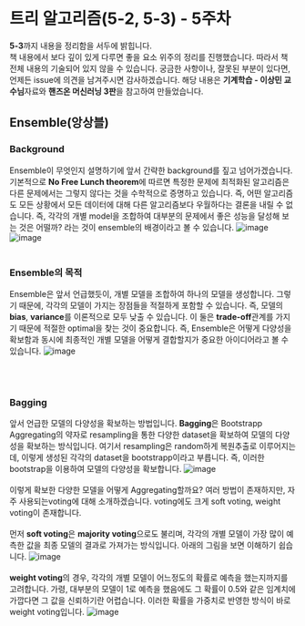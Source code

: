 # 트리 알고리즘(5-2, 5-3) - 5주차
**5-3**까지 내용을 정리함을 서두에 밝힙니다.<br>
책 내용에서 보다 깊이 있게 다루면 좋을 요소 위주의 정리를 진행했습니다. 따라서 책 전체 내용의 기술되어 있지 않을 수 있습니다. 궁금한 사항이나, 잘못된 부분이 있다면, 언제든 issue에 의견을 남겨주시면 감사하겠습니다. 해당 내용은 **기계학습  - 이상민 교수님**자료와 **핸즈온 머신러닝 3판**을 참고하여 만들었습니다.

## Ensemble(앙상블)

### Background
Ensemble이 무엇인지 설명하기에 앞서 간략한 background를 짚고 넘어가겠습니다. 기본적으로 **No Free Lunch theorem**에 따르면 특정한 문제에 최적화된 알고리즘은 다른 문제에서는 그렇지 않다는 것을 수학적으로 증명하고 있습니다. 즉, 어떤 알고리즘도 모든 상황에서 모든 데이터에 대해 다른 알고리즘보다 우월하다는 결론을 내릴 수 없습니다. 즉, 각각의 개별 model을 조합하여 대부분의 문제에서 좋은 성능을 달성해 보는 것은 어떨까? 라는 것이 ensemble의 배경이라고 볼 수 있습니다.
![image](https://github.com/kw-chi-community/CHIC_24_machine-learning-study/assets/48356954/d909ede1-9abd-4f94-b010-6d74559e66c7)
![image](https://github.com/kw-chi-community/CHIC_24_machine-learning-study/assets/48356954/ae50afd4-68b8-4d77-a66b-ebc59d3828aa)
<br><br>

### Ensemble의 목적
Ensemble은 앞서 언급했듯이, 개별 모델을 조합하여 하나의 모델을 생성합니다. 그렇기 때문에, 각각의 모델이 가지는 장점들을 적절하게 포함할 수 있습니다. 즉, 모델의 **bias**, **variance**를 이론적으로 모두 낮출 수 있습니다. 이 둘은 **trade-off**관계를 가지기 때문에 적절한 optimal을 찾는 것이 중요합니다. 즉, Ensemble은 어떻게 다양성을 확보함과 동시에 최종적인 개별 모델을 어떻게 결합할지가 중요한 아이디어라고 볼 수 있습니다.
![image](https://github.com/kw-chi-community/CHIC_24_machine-learning-study/assets/48356954/2da0f438-8b47-4dd3-806a-9ad05adba7b3)

<br><br>
### Bagging
앞서 언급한 모델의 다양성을 확보하는 방법입니다. **Bagging**은 Bootstrapp Aggregating의 약자로 resampling을 통한 다양한 dataset을 확보하여 모델의 다양성을 확보하는 방식입니다. 여기서 resampling은 random하게 복원추출로 이루어지는데, 이렇게 생성된 각각의 dataset을 bootstrapp이라고 부릅니다. 즉, 이러한 bootstrap을 이용하여 모델의 다양성을 확보합니다.
![image](https://github.com/kw-chi-community/CHIC_24_machine-learning-study/assets/48356954/725ced27-f0ef-4136-b1a1-99535861d80c)
<br><br>
이렇게 확보한 다양한 모델을 어떻게 Aggregating할까요? 여러 방법이 존재하지만, 자주 사용되는voting에 대해 소개하겠습니다. voting에도 크게 soft voting, weight voting이 존재합니다. <br><br>
먼저 **soft voting**은 **majority voting**으로도 불리며, 각각의 개별 모델이 가장 많이 예측한 값을 최종 모델의 결과로 가져가는 방식입니다. 아래의 그림을 보면 이해하기 쉽습니다.
![image](https://github.com/kw-chi-community/CHIC_24_machine-learning-study/assets/48356954/21d62279-295b-47c7-a841-8653eb4b9fc7)
<br><br>
**weight voting**의 경우, 각각의 개별 모델이 어느정도의 확률로 예측을 했는지까지를 고려합니다. 가령, 대부분의 모델이 1로 예측을 했음에도 그 확률이 0.5와 같은 임계치에 가깝다면 그 값을 신뢰하기란 어렵습니다. 이러한 확률을 가중치로 반영한 방식이 바로 weight voting입니다. 
![image](https://github.com/kw-chi-community/CHIC_24_machine-learning-study/assets/48356954/c7ebd57c-a67d-4a23-b4ed-3761362bc19b)
